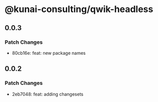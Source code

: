 # @kunai-consulting/qwik-headless

## 0.0.3

### Patch Changes

- 80cb16e: feat: new package names

## 0.0.2

### Patch Changes

- 2eb7048: feat: adding changesets
